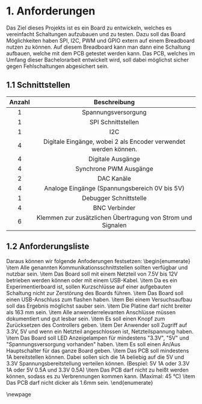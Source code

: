 # 1. Anforderungen
Das Ziel dieses Projekts ist es ein Board zu entwickeln, welches es vereinfacht Schaltungen aufzubauen und zu testen. Dazu soll das Board Möglichkeiten haben SPI, I2C, PWM und GPIO extern auf einem Breadboard nutzen zu können. Auf diesem Breadboard kann man dann eine Schaltung aufbauen, welche mit dem PCB getestet werden kann. Das PCB, welches im Umfang dieser Bachelorarbeit entwickelt wird, soll dabei möglichst sicher gegen Fehlschaltungen abgesichert sein.

## 1.1 Schnittstellen
|Anzahl  | Beschreibung
|:------:|:-------------:
|1       | Spannungsversorgung
|1       | SPI Schnittstellen
|1       | I2C 
|4       | Digitale Eingänge, wobei 2 als Encoder verwendet werden können.
|4       | Digitale Ausgänge
|4       | Synchrone PWM Ausgänge
|2       | DAC Kanäle 
|4       | Analoge Eingänge (Spannungsbereich 0V bis 5V)
|1       | Debugger Schnittstelle
|4       | BNC Verbinder
|6       | Klemmen zur zusätzlichen Übertragung von Strom und Signalen

## 1.2 Anforderungsliste
Daraus können wir folgende Anfoderungen festsetzen:
\begin{enumerate}
\item Alle genannten Kommunikationsschnittstellen sollten verfügbar und nutzbar sein. 
\item Das Board soll mit einem Netzteil von 7.5V bis 12V betrieben werden können oder mit einem USB-Kabel.
\item Da es ein Experimentierboard ist, sollen Kurzschlüsse auf einer aufgebauten Schaltung nicht zur Zerstörung des Boards führen.
\item Das Board soll einen USB-Anschluss zum flashen haben.
\item Bei einem Versuchsaufbau soll das Ergebnis möglichst sauber sein.
\item Die Platine darf nicht breiter als 163 mm sein.
\item Alle anwenderrelevanten Anschlüsse müssen dokumentiert und gut lesbar sein.
\item Es soll einen Knopf zum Zurücksetzen des Controllers geben.
\item Der Anwender soll Zugriff auf 3.3V, 5V und wenn ein Netzteil angeschlossen ist, Netzteilspannung haben.
\item Das Board soll LED Anzeigelampen für mindestens "3.3V", "5V" und "Spannungsversorgung vorhanden" haben.
\item Es soll einen An/Aus Hauptschalter für das ganze Board geben.
\item Das PCB soll mindestens 1A bereitstellen können. Dabei sollen sich die 1A beliebig auf die 5V und 3.3V Spannungsbereitstellung verteilen können. (Bespiel: 5V 1A oder 3.3V 1A oder 5V 0.5A und 3.3V 0.5A)
\item Das PCB darf nicht zu heißt werden können, sodass es zu Verbrennungen kommen kann. (Maximal: 45 °C)
\item Das PCB darf nicht dicker als 1.6mm sein.
\end{enumerate} 

\newpage